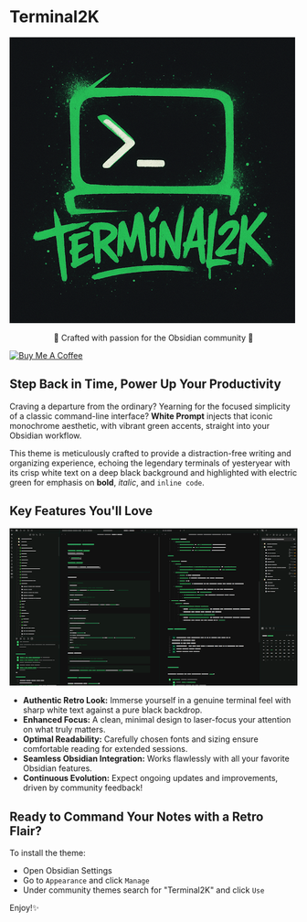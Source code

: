 # Terminal2K

![logo](./img/terminal2k.png)


<p align="center">💚 Crafted with passion for the Obsidian community 💚</p>


[![Buy Me A Coffee](https://img.buymeacoffee.com/button-api/?text=Buy%20me%20a%20coffee&emoji=&slug=kepano&button_colour=5F7FFF&font_colour=ffffff&font_family=Poppins&outline_colour=000000&coffee_colour=FFDD00)](https://www.buymeacoffee.com/isax785)


## Step Back in Time, Power Up Your Productivity

Craving a departure from the ordinary? Yearning for the focused simplicity of a classic command-line interface? **White Prompt** injects that iconic monochrome aesthetic, with vibrant green accents, straight into your Obsidian workflow.

This theme is meticulously crafted to provide a distraction-free writing and organizing experience, echoing the legendary terminals of yesteryear with its crisp white text on a deep black background and highlighted with electric green for emphasis on **bold**, *italic*, and `inline code`.

## Key Features You'll Love
![screenshot](./img/screenshot.png)

* **Authentic Retro Look:** Immerse yourself in a genuine terminal feel with sharp white text against a pure black backdrop.
* **Enhanced Focus:** A clean, minimal design to laser-focus your attention on what truly matters.
* **Optimal Readability:** Carefully chosen fonts and sizing ensure comfortable reading for extended sessions.
* **Seamless Obsidian Integration:** Works flawlessly with all your favorite Obsidian features.
* **Continuous Evolution:** Expect ongoing updates and improvements, driven by community feedback!

## Ready to Command Your Notes with a Retro Flair?

To install the theme:

- Open Obsidian Settings
- Go to `Appearance` and click `Manage`
- Under community themes search for "Terminal2K" and click `Use`

Enjoy!✨

